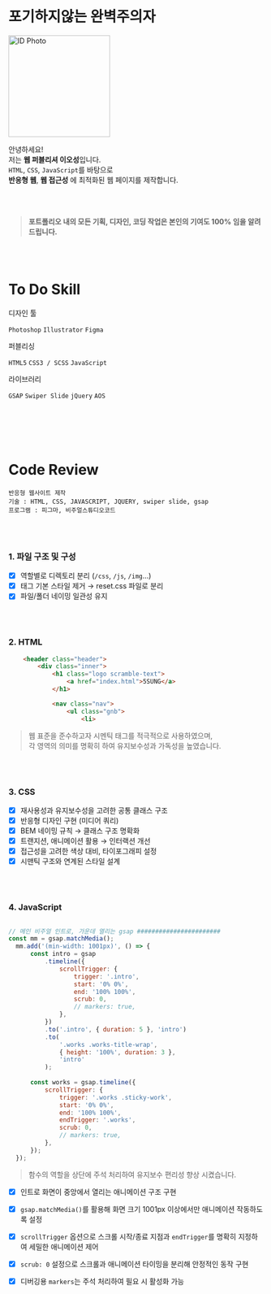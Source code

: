 # 포기하지않는 완벽주의자

<img src="https://github.com/user-attachments/assets/9ceb2541-cbae-4082-be50-44918069229a" alt="ID Photo" style="width: 200px;"/>
  
안녕하세요!  
저는 **웹 퍼블리셔 이오성**입니다.  
`HTML`, `CSS`, `JavaScript`를 바탕으로 <br>
**반응형 웹**, **웹 접근성** 에 최적화된 웹 페이지를 제작합니다.

<br>
<br>

> **포트폴리오 내의 모든 기획, 디자인, 코딩 작업은 본인의 기여도 100% 임을 알려드립니다.**

<br>
<br>

# To Do Skill

<p style="display: block;">디자인 툴</p>

`Photoshop`
`Illustrator`
`Figma`

<p style="display: block;">퍼블리싱</p>

`HTML5`
`CSS3 / SCSS`
`JavaScript`

<p style="display: block;">라이브러리</p>

`GSAP`
`Swiper Slide`
`jQuery`
`AOS`

<br>
<br>
<br>
<br>

# Code Review

    반응형 웹사이트 제작
    기술 : HTML, CSS, JAVASCRIPT, JQUERY, swiper slide, gsap
    프로그램 : 피그마, 비주얼스튜디오코드

<br>
<br>

### 1. 파일 구조 및 구성
- [x] 역할별로 디렉토리 분리 (`/css`, `/js`, `/img`...)
- [x] 태그 기본 스타일 제거 → reset.css 파일로 분리
- [x] 파일/폴더 네이밍 일관성 유지

<br>
<br>

### 2. HTML
```html
    <header class="header">
        <div class="inner">
            <h1 class="logo scramble-text">
                <a href="index.html">5SUNG</a>
            </h1>

            <nav class="nav">
                <ul class="gnb">
                    <li>
```
                      
> 웹 표준을 준수하고자 시멘틱 태그를 적극적으로 사용하였으며, <br>
> 각 영역의 의미를 명확히 하여 유지보수성과 가독성을 높였습니다.

<br>
<br>

### 3. CSS
- [x] 재사용성과 유지보수성을 고려한 공통 클래스 구조
- [x] 반응형 디자인 구현 (미디어 쿼리)
- [x] BEM 네이밍 규칙 → 클래스 구조 명확화
- [x] 트랜지션, 애니메이션 활용 → 인터랙션 개선
- [x] 접근성을 고려한 색상 대비, 타이포그래피 설정
- [x] 시맨틱 구조와 연계된 스타일 설계

<br>
<br>

### 4. JavaScript
```javascript

// 메인 비주얼 인트로, 가운데 열리는 gsap #######################
const mm = gsap.matchMedia();
  mm.add('(min-width: 1001px)', () => {
      const intro = gsap
          .timeline({
              scrollTrigger: {
                  trigger: '.intro',
                  start: '0% 0%',
                  end: '100% 100%',
                  scrub: 0,
                  // markers: true,
              },
          })
          .to('.intro', { duration: 5 }, 'intro')
          .to(
              '.works .works-title-wrap',
              { height: '100%', duration: 3 },
              'intro'
          );
  
      const works = gsap.timeline({
          scrollTrigger: {
              trigger: '.works .sticky-work',
              start: '0% 0%',
              end: '100% 100%',
              endTrigger: '.works',
              scrub: 0,
              // markers: true,
          },
      });
  });
```
> 함수의 역할을 상단에 주석 처리하여 유지보수 편리성 향상 시켰습니다.
- [x] 인트로 화면이 중앙에서 열리는 애니메이션 구조 구현  
- [x] `gsap.matchMedia()`를 활용해 화면 크기 1001px 이상에서만 애니메이션 작동하도록 설정  
- [x] `scrollTrigger` 옵션으로 스크롤 시작/종료 지점과 `endTrigger`를 명확히 지정하여 세밀한 애니메이션 제어  
- [x] `scrub: 0` 설정으로 스크롤과 애니메이션 타이밍을 분리해 안정적인 동작 구현  
- [x] 디버깅용 `markers`는 주석 처리하여 필요 시 활성화 가능


